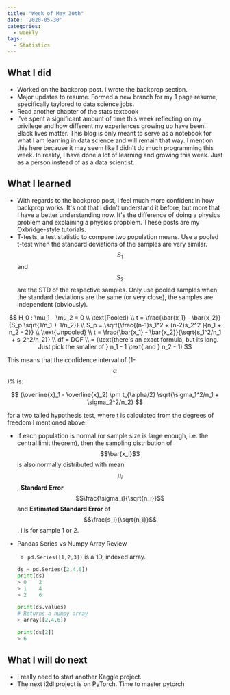 ```yaml
---
title: "Week of May 30th"
date: '2020-05-30'
categories:
  - weekly
tags:
  - Statistics
---
```


## What I did

* Worked on the backprop post. I wrote the backprop section.
* Major updates to resume. Formed a new branch for my 1 page resume, specifically taylored to data science jobs.
* Read another chapter of the stats textbook
* I've spent a significant amount of time this week reflecting on my privilege and how different my experiences growing up have been. Black lives matter. This blog is only meant to serve as a notebook for what I am learning in data science and will remain that way. I mention this here because it may seem like I didn't do much programming this week. In reality, I have done a lot of learning and growing this week. Just as a person instead of as a data scientist.

## What I learned

* With regards to the backprop post, I feel much more confident in how backprop works. It's not that I didn't understand it before, but more that I have a better understanding now. It's the difference of doing a physics problem and explaining a physics propblem. These posts are my Oxbridge-style tutorials.
* T-tests, a test statistic to compare two population means. Use a pooled t-test when the standard deviations of the samples are very similar. $$S_1$$ and $$S_2$$ are the STD of the respective samples. Only use pooled samples when the standard deviations are the same (or very close), the samples are independent (obviously).

$$
H_0 : \mu_1 - \mu_2 = 0 \\
\text{Pooled} \\
t = \frac{\bar{x_1} - \bar{x_2}}{S_p \sqrt{1/n_1 + 1/n_2}} \\
S_p = \sqrt{\frac{(n-1)s_1^2 + (n-2)s_2^2 }{n_1 + n_2 - 2}} \\
\text{Unpooled} \\
t = \frac{\bar{x_1} - \bar{x_2}}{\sqrt{s_1^2/n_1 + s_2^2/n_2}} \\
df = DOF \\
= (\text{there's an exact formula, but its long. Just pick the smaller of } n_1 - 1 \text{ and } n_2 - 1)
$$

This means that the confidence interval of (1-$$\alpha$$)% is:

$$
(\overline{x}_1 - \overline{x}_2) \pm t_{\alpha/2} \sqrt{\sigma_1^2/n_1 + \sigma_2^2/n_2}
$$

for a two tailed hypothesis test, where t is calculated from the degrees of freedom I mentioned above.

* If each population is normal (or sample size is large enough, i.e. the central limit theorem), then the sampling distribution of $$\bar{x_i}$$ is also normally distributed with mean $$\mu_i$$, **Standard Error** $$\frac{\sigma_i}{\sqrt{n_i}}$$ and **Estimated Standard Error** of $$\frac{s_i}{\sqrt{n_i}}$$. i is for sample 1 or 2.

* Pandas Series vs Numpy Array Review
  * ``pd.Series([1,2,3])`` is a 1D, indexed array.
  
  ```python
  ds = pd.Series([2,4,6])
  print(ds)
  > 0    2
  > 1    4
  > 2    6

  print(ds.values)
  # Returns a numpy array
  > array([2,4,6])

  print(ds[2])
  > 6
  ```

## What I will do next

* I really need to start another Kaggle project.
* The next i2dl project is on PyTorch. Time to master pytorch
